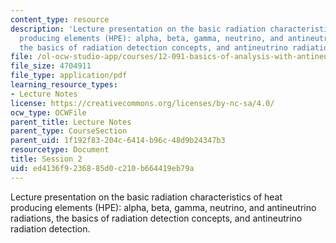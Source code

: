 ```yaml
---
content_type: resource
description: 'Lecture presentation on the basic radiation characteristics of heat
  producing elements (HPE): alpha, beta, gamma, neutrino, and antineutrino radiations,
  the basics of radiation detection concepts, and antineutrino radiation detection.'
file: /ol-ocw-studio-app/courses/12-091-basics-of-analysis-with-antineutrinos-from-heat-producing-elements-k-u-th-in-the-earth-january-iap-2010/ed4136f9236885d0c210b664419eb79a_MIT12_091IAP10_lec2.pdf
file_size: 4704911
file_type: application/pdf
learning_resource_types:
- Lecture Notes
license: https://creativecommons.org/licenses/by-nc-sa/4.0/
ocw_type: OCWFile
parent_title: Lecture Notes
parent_type: CourseSection
parent_uid: 1f192f83-204c-6414-b96c-48d9b24347b3
resourcetype: Document
title: Session 2
uid: ed4136f9-2368-85d0-c210-b664419eb79a
---
```

Lecture presentation on the basic radiation characteristics of heat producing elements (HPE): alpha, beta, gamma, neutrino, and antineutrino radiations, the basics of radiation detection concepts, and antineutrino radiation detection.